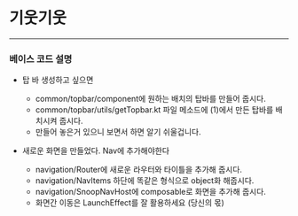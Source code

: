 # 기웃기웃
---
### 베이스 코드 설명
- 탑 바 생성하고 싶으면
  - common/topbar/component에 원하는 배치의 탑바를 만들어 줍시다.
  - common/topbar/utils/getTopbar.kt 파일 메소드에 (1)에서 만든 탑바를 배치시켜 줍시다.
  - 만들어 놓은거 있으니 보면서 하면 알기 쉬울겁니다.

- 새로운 화면을 만들었다. Nav에 추가해야한다
  - navigation/Router에 새로운 라우터와 타이틀을 추가해 줍시다.
  - navigation/NavItems 하단에 똑같은 형식으로 object화 해줍시다.
  - navigation/SnoopNavHost에 composable로 화면을 추가해 줍시다.
  - 화면간 이동은 LaunchEffect를 잘 활용하세요 (당신의 몫)